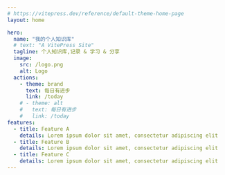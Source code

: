 ```yaml
---
# https://vitepress.dev/reference/default-theme-home-page
layout: home

hero:
  name: "我的个人知识库"
  # text: "A VitePress Site"
  tagline: 个人知识库,记录 & 学习 & 分享
  image:
    src: /logo.png
    alt: Logo
  actions:
    - theme: brand
      text: 每日有进步
      link: /today
    # - theme: alt
    #   text: 每日有进步
    #   link: /today
features:
  - title: Feature A
    details: Lorem ipsum dolor sit amet, consectetur adipiscing elit
  - title: Feature B
    details: Lorem ipsum dolor sit amet, consectetur adipiscing elit
  - title: Feature C
    details: Lorem ipsum dolor sit amet, consectetur adipiscing elit
---
```

